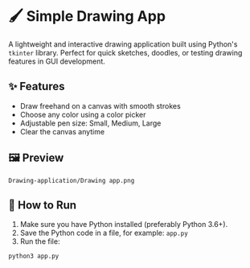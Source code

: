 # 🖌️ Simple Drawing App

A lightweight and interactive drawing application built using Python's `tkinter` library. Perfect for quick sketches, doodles, or testing drawing features in GUI development.

## ✨ Features

- Draw freehand on a canvas with smooth strokes
- Choose any color using a color picker
- Adjustable pen size: Small, Medium, Large
- Clear the canvas anytime

## 🖼️ Preview

    Drawing-application/Drawing app.png


## 🚀 How to Run

1. Make sure you have Python installed (preferably Python 3.6+).
2. Save the Python code in a file, for example: `app.py`
3. Run the file:

```bash
python3 app.py
